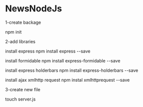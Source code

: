 # NewsNodeJs
1-create backage 

npm init

2-add libraries

install express
npm install express --save

install formidable
npm install express-formidable --save

install express holderbars
npm install express-holderbars --save

install ajax xmlhttp request
npm instal xmlhttprequest --save


3-create new file 

touch server.js 



